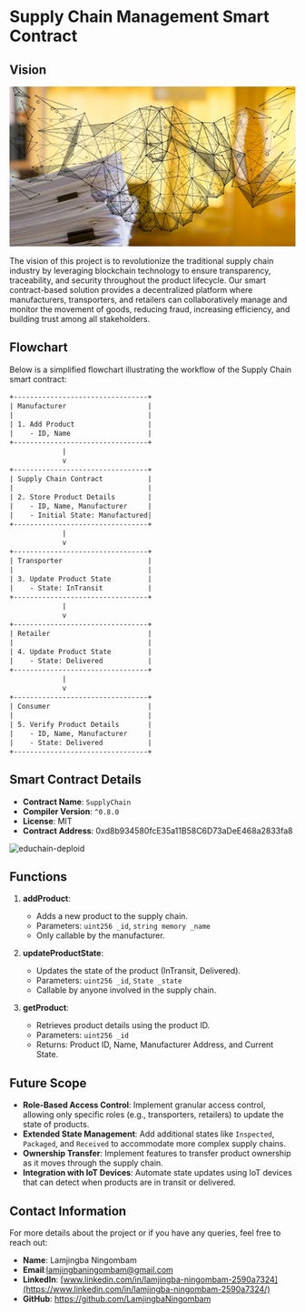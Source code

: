 # Supply Chain Management Smart Contract

## Vision
![alt text](image.png)

The vision of this project is to revolutionize the traditional supply chain industry by leveraging blockchain technology to ensure transparency, traceability, and security throughout the product lifecycle. Our smart contract-based solution provides a decentralized platform where manufacturers, transporters, and retailers can collaboratively manage and monitor the movement of goods, reducing fraud, increasing efficiency, and building trust among all stakeholders.

## Flowchart

Below is a simplified flowchart illustrating the workflow of the Supply Chain smart contract:

```
+---------------------------------+
| Manufacturer                    |
|                                 |
| 1. Add Product                  |
|    - ID, Name                   |
+---------------------------------+
             |
             v
+---------------------------------+
| Supply Chain Contract           |
|                                 |
| 2. Store Product Details        |
|    - ID, Name, Manufacturer     |
|    - Initial State: Manufactured|
+---------------------------------+
             |
             v
+---------------------------------+
| Transporter                     |
|                                 |
| 3. Update Product State         |
|    - State: InTransit           |
+---------------------------------+
             |
             v
+---------------------------------+
| Retailer                        |
|                                 |
| 4. Update Product State         |
|    - State: Delivered           |
+---------------------------------+
             |
             v
+---------------------------------+
| Consumer                        |
|                                 |
| 5. Verify Product Details       |
|    - ID, Name, Manufacturer     |
|    - State: Delivered           |
+---------------------------------+
```

## Smart Contract Details

- **Contract Name**: `SupplyChain`
- **Compiler Version**: `^0.8.0`
- **License**: MIT
- **Contract Address**: 0xd8b934580fcE35a11B58C6D73aDeE468a2833fa8

![educhain-deploid](https://github.com/user-attachments/assets/aed6806c-ec28-4f5f-963f-3786aad29464)


## Functions

1. **addProduct**:
   - Adds a new product to the supply chain.
   - Parameters: `uint256 _id`, `string memory _name`
   - Only callable by the manufacturer.

2. **updateProductState**:
   - Updates the state of the product (InTransit, Delivered).
   - Parameters: `uint256 _id`, `State _state`
   - Callable by anyone involved in the supply chain.

3. **getProduct**:
   - Retrieves product details using the product ID.
   - Parameters: `uint256 _id`
   - Returns: Product ID, Name, Manufacturer Address, and Current State.

## Future Scope

- **Role-Based Access Control**: Implement granular access control, allowing only specific roles (e.g., transporters, retailers) to update the state of products.
- **Extended State Management**: Add additional states like `Inspected`, `Packaged`, and `Received` to accommodate more complex supply chains.
- **Ownership Transfer**: Implement features to transfer product ownership as it moves through the supply chain.
- **Integration with IoT Devices**: Automate state updates using IoT devices that can detect when products are in transit or delivered.

## Contact Information

For more details about the project or if you have any queries, feel free to reach out:

- **Name**: Lamjingba Ningombam
- **Email**:lamjingbaningombam@gmail.com
- **LinkedIn**: [www.linkedin.com/in/lamjingba-ningombam-2590a7324](https://www.linkedin.com/in/lamjingba-ningombam-2590a7324/)
- **GitHub**: https://github.com/LamjingbaNingombam
